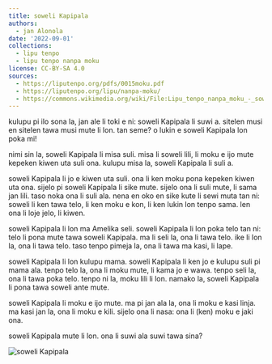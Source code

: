 ```yaml
---
title: soweli Kapipala
authors:
  - jan Alonola
date: '2022-09-01'
collections:
  - lipu tenpo
  - lipu tenpo nanpa moku
license: CC-BY-SA 4.0
sources:
  - https://liputenpo.org/pdfs/0015moku.pdf
  - https://liputenpo.org/lipu/nanpa-moku/
  - https://commons.wikimedia.org/wiki/File:Lipu_tenpo_nanpa_moku_-_soweli_Kapipala.png
---
```


kulupu pi ilo sona la, jan ale li toki e ni: soweli Kapipala li suwi a. sitelen musi en sitelen tawa musi mute li lon. tan seme? o lukin e soweli Kapipala lon poka mi!

nimi sin la, soweli Kapipala li misa suli. misa li soweli lili, li moku e ijo mute kepeken kiwen uta suli ona. kulupu misa la, soweli Kapipala li suli a.

soweli Kapipala li jo e kiwen uta suli. ona li ken moku pona kepeken kiwen uta ona. sijelo pi soweli Kapipala li sike mute. sijelo ona li suli mute, li sama jan lili. taso noka ona li suli ala. nena en oko en sike kute li sewi muta tan ni: soweli li ken tawa telo, li ken moku e kon, li ken lukin lon tenpo sama. len ona li loje jelo, li kiwen.

soweli Kapipala li lon ma Amelika seli. soweli Kapipala li lon poka telo tan ni: telo li pona mute tawa soweli Kapipala. ma li seli la, ona li tawa telo. ike li lon la, ona li tawa telo. taso tenpo pimeja la, ona li tawa ma kasi, li lape.

soweli Kapipala li lon kulupu mama. soweli Kapipala li ken jo e kulupu suli pi mama ala. tenpo telo la, ona li moku mute, li kama jo e wawa. tenpo seli la, ona li tawa poka telo. tenpo ni la, moku lili li lon. namako la, soweli Kapipala li pona tawa soweli ante mute.

soweli Kapipala li moku e ijo mute. ma pi jan ala la, ona li moku e kasi linja. ma kasi jan la, ona li moku e kili. sijelo ona li nasa: ona li (ken) moku e jaki ona.

soweli Kapipala mute li lon. ona li suwi ala suwi tawa sina?

![soweli Kapipala](https://upload.wikimedia.org/wikipedia/commons/0/0c/Lipu_tenpo_nanpa_moku_-_soweli_Kapipala.png)